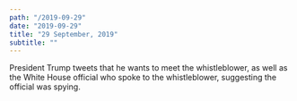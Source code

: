 ```yaml
---
path: "/2019-09-29"
date: "2019-09-29"
title: "29 September, 2019"
subtitle: ""
---
```


President Trump tweets that he wants to meet the whistleblower, as well as the White House official who spoke to the whistleblower, suggesting the official was spying.

<tweet id="1178442759499370496"></tweet>
<tweet id="1178442762284404736"></tweet>
<tweet id="1178442765736333313"></tweet>